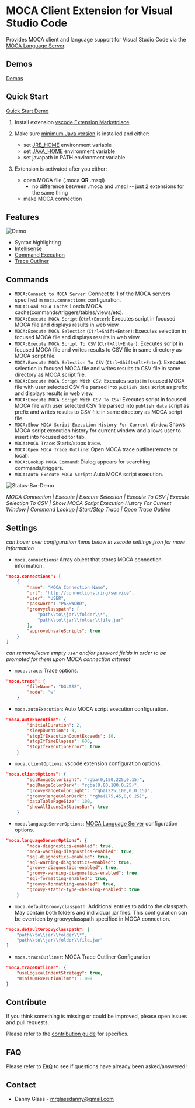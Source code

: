 # MOCA Client Extension for Visual Studio Code

Provides MOCA client and language support for Visual Studio Code via the [MOCA Language Server].


## Demos

[Demos]


## Quick Start

[Quick Start Demo]

1. Install extension
[vscode Extension Marketplace]

2. Make sure [minimum Java version] is installed and either:
    - set [JRE_HOME] environment variable
    - set [JAVA_HOME] environment variable
    - set javapath in PATH environment variable

3. Extension is activated after you either:
    - open MOCA file (.moca **OR** .msql)
        - no difference between .moca and .msql -- just 2 extensions for the same thing
    - make MOCA connection


## Features

![Demo](resources/demo.gif)

- Syntax highlighting
- [Intellisense]
- [Command Execution]
- [Trace Outliner]


## Commands
- `MOCA:Connect to MOCA Server`: Connect to 1 of the MOCA servers specified in `moca.connections` configuration.
- `MOCA:Load MOCA Cache`: Loads MOCA cache(commands/triggers/tables/views/etc).
- `MOCA:Execute MOCA Script` (`Ctrl+Enter`): Executes script in focused MOCA file and displays results in web view.
- `MOCA:Execute MOCA Selection` (`Ctrl+Shift+Enter`): Executes selection in focused MOCA file and displays results in web view.
- `MOCA:Execute MOCA Script To CSV` (`Ctrl+Alt+Enter`): Executes script in focused MOCA file and writes results to CSV file in same directory as MOCA script file.
- `MOCA:Execute MOCA Selection To CSV` (`Ctrl+Shift+Alt+Enter`): Executes selection in focused MOCA file and writes results to CSV file in same directory as MOCA script file.
- `MOCA:Execute MOCA Script With CSV`: Executes script in focused MOCA file with user selected CSV file parsed into `publish data` script as prefix and displays results in web view.
- `MOCA:Execute MOCA Script With CSV To CSV`: Executes script in focused MOCA file with user selected CSV file parsed into `publish data` script as prefix and writes results to CSV file in same directory as MOCA script file.
- `MOCA:Show MOCA Script Execution History For Current Window`: Shows MOCA script execution history for current window and allows user to insert into focused editor tab.
- `MOCA:MOCA Trace`: Starts/stops trace.
- `MOCA:Open MOCA Trace Outline`: Open MOCA trace outline(remote or local).
- `MOCA:Lookup MOCA Command`: Dialog appears for searching commands/triggers.
- `MOCA:Auto Execute MOCA Script`: Auto MOCA script execution.


![Status-Bar-Demo](resources/status-bar.png)

*MOCA Connection | Execute | Execute Selection | Execute To CSV | Execute Selection To CSV | Show MOCA Script Execution History For Current Window | Command Lookup | Start/Stop Trace | Open Trace Outline*

## Settings

*can hover over configuration items below in vscode settings.json for more information*

- `moca.connections`: Array object that stores MOCA connection information.
```json
"moca.connections": [
    {
        "name": "MOCA Connection Name",
        "url": "http://connectionstring/service",
        "user": "USER",
        "password": "PASSWORD",
        "groovyclasspath": [
            "path\\to\\jar\\folder\\*",
            "path\\to\\jar\\folder\\file.jar"
        ],
        "approveUnsafeScripts": true
    }
]
```

*can remove/leave empty `user` and/or `password` fields in order to be prompted for them upon MOCA connection attempt*

- `moca.trace`: Trace options.
```json
"moca.trace": {
        "fileName": "DGLASS",
        "mode": "w"
    }
```
- `moca.autoExecution`: Auto MOCA script execution configuration.
```json
"moca.autoExecution": {
        "initialDuration": 2,
        "sleepDuration": 3,
        "stopIfExecutionCountExceeds": 10,
        "stopIfTimeElapses": 600,
        "stopIfExecutionError": true
    }
```
- `moca.clientOptions`: vscode extension configuration options.
```json
"moca.clientOptions": {
        "sqlRangeColorLight": "rgba(0,150,225,0.15)",
        "sqlRangeColorDark": "rgba(0,80,180,0.25)",
        "groovyRangeColorLight": "rgba(225,100,0,0.15)",
        "groovyRangeColorDark": "rgba(175,45,0,0.25)",
        "dataTablePageSize": 100,
        "showAllIconsInStatusBar": true
    }
```
- `moca.languageServerOptions`: [MOCA Language Server] configuration options.
```json
"moca.languageServerOptions": {
        "moca-diagnostics-enabled": true,
        "moca-warning-diagnostics-enabled": true,
        "sql-diagnostics-enabled": true,
        "sql-warning-diagnostics-enabled": true,
        "groovy-diagnostics-enabled": true,
        "groovy-warning-diagnostics-enabled": true,
        "sql-formatting-enabled": true,
        "groovy-formatting-enabled": true,
        "groovy-static-type-checking-enabled": true
    }
```
- `moca.defaultGroovyclasspath`: Additional entries to add to the classpath. May contain both folders and individual .jar files. This configuration can be overriden by groovyclasspath specified in MOCA connection.
```json
"moca.defaultGroovyclasspath": [
    "path\\to\\jar\\folder\\*",
    "path\\to\\jar\\folder\\file.jar"
]
```
- `moca.traceOutliner`: MOCA Trace Outliner Configuration
```json
"moca.traceOutliner": {
	"useLogicalIndentStrategy": true,
	"minimumExecutionTime": 1.000
}
```

## Contribute

If you think something is missing or could be improved, please open issues and pull requests. 

Please refer to the [contribution guide] for specifics.


## FAQ
Please refer to [FAQ] to see if questions have already been asked/answered!


## Contact

- Danny Glass - mrglassdanny@gmail.com


[MOCA Language Server]: https://github.com/mrglassdanny/moca-language-server
[Demos]: https://github.com/mrglassdanny/vscode-moca-client/blob/master/DEMOS.md
[Quick Start Demo]: https://vimeo.com/507834760/b2b6df34bd
[vscode Extension Marketplace]: https://code.visualstudio.com/docs/editor/extension-gallery
[minimum Java version]: https://github.com/mrglassdanny/moca-language-server
[JAVA_HOME]: https://confluence.atlassian.com/doc/setting-the-java_home-variable-in-windows-8895.html
[JRE_HOME]: https://confluence.atlassian.com/doc/setting-the-java_home-variable-in-windows-8895.html
[Intellisense]: https://github.com/mrglassdanny/moca-language-server
[Command Execution]: https://github.com/mrglassdanny/moca-language-server
[Trace Outliner]: https://github.com/mrglassdanny/moca-language-server
[contribution guide]: https://github.com/mrglassdanny/vscode-moca-client/blob/master/CONTRIBUTE.md
[FAQ]: https://github.com/mrglassdanny/vscode-moca-client/blob/master/FAQ.md